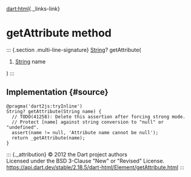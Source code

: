 [dart:html](../../dart-html/dart-html-library){._links-link}

getAttribute method
===================

::: {.section .multi-line-signature}
[String](../../dart-core/string-class)? getAttribute(

1.  [String](../../dart-core/string-class) name

)
:::

Implementation {#source}
--------------

``` {.language-dart data-language="dart"}
@pragma('dart2js:tryInline')
String? getAttribute(String name) {
  // TODO(41258): Delete this assertion after forcing strong mode.
  // Protect [name] against string conversion to "null" or "undefined".
  assert(name != null, 'Attribute name cannot be null');
  return _getAttribute(name);
}
```

::: {._attribution}
© 2012 the Dart project authors\
Licensed under the BSD 3-Clause \"New\" or \"Revised\" License.\
<https://api.dart.dev/stable/2.18.5/dart-html/Element/getAttribute.html>
:::
